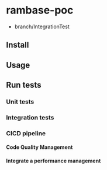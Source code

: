 # rambase-poc

- branch/IntegrationTest

## Install

## Usage

## Run tests

### Unit tests

### Integration tests

### CICD pipeline

#### Code Quality Management

#### Integrate a performance management




